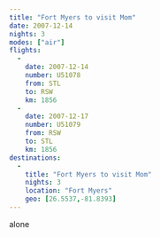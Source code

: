 ```yaml
---
title: "Fort Myers to visit Mom"
date: 2007-12-14
nights: 3
modes: ["air"]
flights:
  -
    date: 2007-12-14
    number: U51078
    from: STL
    to: RSW
    km: 1856
  -
    date: 2007-12-17
    number: U51079
    from: RSW
    to: STL
    km: 1856
destinations:
  -
    title: "Fort Myers to visit Mom"
    nights: 3
    location: "Fort Myers"
    geo: [26.5537,-81.8393]
---
```


alone
